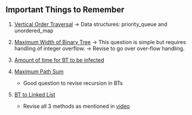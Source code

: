 ## Important Things to Remember

1) [Vertical Order Traversal](https://leetcode.com/problems/vertical-order-traversal-of-a-binary-tree/description/)
   -> Data structures: priority_queue and unordered_map

2) [Maximum Width of Binary Tree](https://leetcode.com/problems/maximum-width-of-binary-tree/description/)
   -> This question is simple but requires handling of integer overflow.
   -> Revise to go over over-flow handling.

3) [Amount of time for BT to be infected](https://leetcode.com/problems/amount-of-time-for-binary-tree-to-be-infected/description/)

4) [Maximum Path Sum](https://leetcode.com/problems/binary-tree-maximum-path-sum/)
   - Good question to revise recursion in BTs

5) [BT to Linked List](https://leetcode.com/problems/flatten-binary-tree-to-linked-list/)
   - Revise all 3 methods as mentioned in [video](https://www.youtube.com/watch?v=sWf7k1x9XR4&list=PLkjdNRgDmcc0Pom5erUBU4ZayeU9AyRRu&index=38)
